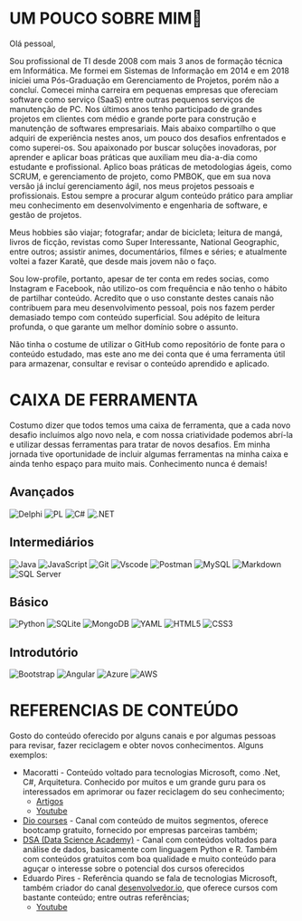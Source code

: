 # UM POUCO SOBRE MIM👋
Olá pessoal,

Sou profissional de TI desde 2008 com mais 3 anos de formação técnica em Informática. Me formei em Sistemas de Informação em 2014 e em 2018 iniciei uma Pós-Graduação em Gerenciamento de Projetos, porém não a concluí. Comecei minha carreira em pequenas empresas que ofereciam software como serviço (SaaS) entre outras pequenos serviços de manutenção de PC. Nos últimos anos tenho participado de grandes projetos em clientes com médio e grande porte para construção e manutenção de softwares empresariais. Mais abaixo compartilho o que adquiri de experiência nestes anos, um pouco dos desafios enfrentados e como superei-os. Sou apaixonado por buscar soluções inovadoras, por aprender e aplicar boas práticas que auxiliam meu dia-a-dia como estudante e profissional. Aplico boas práticas de metodologias ágeis, como SCRUM, e gerenciamento de projeto, como PMBOK, que em sua nova versão já incluí gerenciamento ágil, nos meus projetos pessoais e profissionais. Estou sempre a procurar algum conteúdo prático para ampliar meu conhecimento em desenvolvimento e engenharia de software, e gestão de projetos. 

Meus hobbies são viajar; fotografar; andar de bicicleta; leitura de mangá, livros de ficção, revistas como Super Interessante, National Geographic, entre outros; assistir animes, documentários, filmes e séries; e atualmente voltei a fazer Karatê, que desde mais jovem não o faço. 

Sou low-profile, portanto, apesar de ter conta em redes socias, como Instagram e Facebook, não utilizo-os com frequência e não tenho o hábito de partilhar conteúdo. Acredito que o uso constante destes canais não contribuem para meu desenvolvimento pessoal, pois nos fazem perder demasiado tempo com conteúdo superficial. Sou adépito de leitura profunda, o que garante um melhor domínio sobre o assunto.

Não tinha o costume de utilizar o GitHub como repositório de fonte para o conteúdo estudado, mas este ano me dei conta que é uma ferramenta útil para armazenar, consultar e revisar o conteúdo aprendido e aplicado. 

# CAIXA DE FERRAMENTA
Costumo dizer que todos temos uma caixa de ferramenta, que a cada novo desafio incluímos algo novo nela, e com nossa criatividade podemos abrí-la e utilizar dessas ferramentas para tratar de novos desafios. Em minha jornada tive oportunidade de incluir algumas ferramentas na minha caixa e ainda tenho espaço para muito mais. Conhecimento nunca é demais!

## Avançados
![Delphi](https://img.shields.io/badge/Delphi-CC342D?style=for-the-badge&logo=delphi&logoColor=white) ![PL](https://img.shields.io/badge/PL%2FSQL-FFFFFF?style=for-the-badge&logo=oracle&logoColor=FF0000&labelColor=FFFFFF&color=FF0000) ![C#](https://img.shields.io/badge/C%23-239120?style=for-the-badge&logo=c-sharp&logoColor=white) ![.NET](https://img.shields.io/badge/.NET-5C2D91?style=for-the-badge&logo=.net&logoColor=white) 

## Intermediários
![Java](https://img.shields.io/badge/java-%23ED8B00.svg?style=for-the-badge&logo=openjdk&logoColor=white) ![JavaScript](https://img.shields.io/badge/JavaScript-F7DF1E?style=for-the-badge&logo=javascript&logoColor=black) ![Git](https://img.shields.io/badge/GIT-E44C30?style=for-the-badge&logo=git&logoColor=white) ![Vscode](https://img.shields.io/badge/Vscode-007ACC?style=for-the-badge&logo=visual-studio-code&logoColor=white) ![Postman](https://img.shields.io/badge/Postman-FF6C37.svg?style=for-the-badge&logo=Postman&logoColor=white) ![MySQL](https://img.shields.io/badge/MySQL-00000F?style=for-the-badge&logo=mysql&logoColor=white) ![Markdown](https://img.shields.io/badge/Markdown-000?style=for-the-badge&logo=markdown) ![SQL Server](https://img.shields.io/badge/SQL%20Server-red?style=for-the-badge)


## Básico
![Python](https://img.shields.io/badge/python-3670A0?style=for-the-badge&logo=python&logoColor=ffdd54) ![SQLite](https://img.shields.io/badge/SQLite-000?style=for-the-badge&logo=sqlite&logoColor=07405E) ![MongoDB](https://img.shields.io/badge/MongoDB-%234ea94b.svg?style=for-the-badge&logo=mongodb&logoColor=white) ![YAML](https://img.shields.io/badge/yaml-%23ffffff.svg?style=for-the-badge&logo=yaml&logoColor=151515) ![HTML5](https://img.shields.io/badge/HTML5-E34F26?style=for-the-badge&logo=html5&logoColor=white) ![CSS3](https://img.shields.io/badge/CSS3-1572B6?style=for-the-badge&logo=css3&logoColor=white)

## Introdutório
![Bootstrap](https://img.shields.io/badge/-boostrap-0D1117?style=for-the-badge&logo=bootstrap&labelColor=0D1117) ![Angular](https://img.shields.io/badge/Angular-DD0031?style=for-the-badge&logo=angular&logoColor=white) ![Azure](https://img.shields.io/badge/Azure-blue?style=for-the-badge&logo=microsoft%20azure&logoColor=blue&labelColor=FFFFFF&link=https%3A%2F%2Fimages.app.goo.gl%2FK7PN1jYJd57x4q7A8) ![AWS](https://img.shields.io/badge/AWS-000.svg?style=for-the-badge&logo=amazon-aws&logoColor=white)

# REFERENCIAS DE CONTEÚDO
Gosto do conteúdo oferecido por alguns canais e por algumas pessoas para revisar, fazer reciclagem e obter novos conhecimentos. Alguns exemplos:
- Macoratti - Conteúdo voltado para tecnologias Microsoft, como .Net, C#, Arquitetura. Conhecido por muitos e um grande guru para os interessados em aprimorar ou fazer reciclagem do seu conhecimento;
  - [Artigos](https://macoratti.net/)
  - [Youtube](https://www.youtube.com/@josecarlosmacoratti)
- [Dio courses](https://www.dio.me/en) - Canal com conteúdo de muitos segmentos, oferece bootcamp gratuito, fornecido por empresas parceiras também;
- [DSA (Data Science Academy)](https://blog.dsacademy.com.br/) - Canal com conteúdos voltados para análise de dados, basicamente com linguagem Python e R. Também com conteúdos gratuitos com boa qualidade e muito conteúdo para aguçar o interesse sobre o potencial dos cursos oferecidos
- Eduardo Pires - Referência quando se fala de tecnologias Microsoft, também criador do canal [desenvolvedor.io](https://desenvolvedor.io/), que oferece cursos com bastante conteúdo; entre outras referências;
  - [Youtube](https://www.youtube.com/@desenvolvedorio)
 

<!--
- 👋 Hi, I’m @engqroz-io
- 👀 I’m interested in ...
- 🌱 I’m currently learning ...
- 💞️ I’m looking to collaborate on ...
- 📫 How to reach me ...
- 😄 Pronouns: ...
- ⚡ Fun fact: ...

engqroz-io/engqroz-io is a ✨ special ✨ repository because its `README.md` (this file) appears on your GitHub profile.
You can click the Preview link to take a look at your changes.
--->
